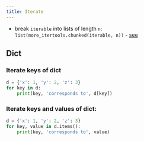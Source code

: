 ```yaml
---
title: Iterate
---
```


- break `iterable` into lists of length `n`: `list(more_itertools.chunked(iterable, n))` - [see](https://more-itertools.readthedocs.io/en/stable/api.html#more_itertools.chunked)

## Dict

### Iterate keys of dict
```python
d = {'x': 1, 'y': 2, 'z': 3}
for key in d:
    print(key, 'corresponds to', d[key])
```

### Iterate keys and values of dict:
```python
d = {'x': 1, 'y': 2, 'z': 3}
for key, value in d.items():
    print(key, 'corresponds to', value)
```
